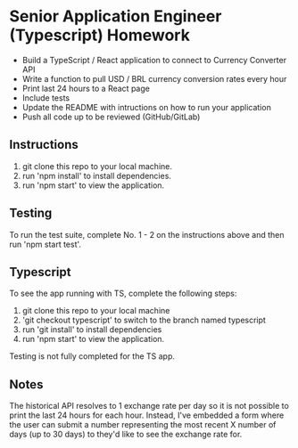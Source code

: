 # Senior Application Engineer (Typescript) Homework
- Build a TypeScript / React application to connect to Currency Converter API
- Write a function to pull USD / BRL currency conversion rates every hour
- Print last 24 hours to a React page
- Include tests
- Update the README with intructions on how to run your application
- Push all code up to be reviewed (GitHub/GitLab)

## Instructions
1. git clone this repo to your local machine.
2. run 'npm install' to install dependencies.
3. run 'npm start' to view the application.

## Testing
To run the test suite, complete No. 1 - 2 on the instructions above and then run 'npm start test'.

## Typescript
To see the app running with TS, complete the following steps:
1. git clone this repo to your local machine
2. 'git checkout typescript' to switch to the branch named typescript
3. run 'git install' to install dependencies
4. run 'npm start' to view the application.

Testing is not fully completed for the TS app.

## Notes
The historical API resolves to 1 exchange rate per day so it is not possible to print the last 24 hours for each hour. Instead, I've embedded a form where the user can submit a number representing the most recent X number of days (up to 30 days) to they'd like to see the exchange rate for.